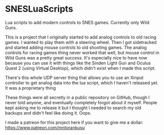 # SNESLuaScripts
Lua scripts to add modern controls to SNES games. Currently only Wild Guns.

This is a project that I originally started to add analog controls to old racing games. I wanted to play them with a steering wheel. Then I got sidetracked and started adding mouse controls to old shooting games. The analog controls for racing games thing never worked that well, but mouse control in Wild Guns was a pretty great success. It's especially nice to have now because you can use it with things like the Sinden Light Gun and Oculus Quest 2 (using Virtual Desktop), which didn't exist when I made this script. 

There's this whole UDP server thing that allows you to use an Xinput controller to get analog data into the lua script, which I haven't released yet. It was a proprietary thing 

These things were all secretly in a public repository on GitHub, though I never told anyone, and eventually completely forgot about it myself. People kept asking me to release it but I thought I needed to search my old backups and didn't feel like doing it. Oops.

I made a patreon for this project here if you want to give me a dollar: https://www.patreon.com/mntorankusu
